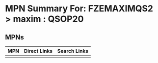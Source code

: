 



# MPN Summary For: FZEMAXIMQS2 > maxim : QSOP20

## MPNs
  

|MPN|Direct Links|Search Links|
| :--- | :--- | :--- |
||||
